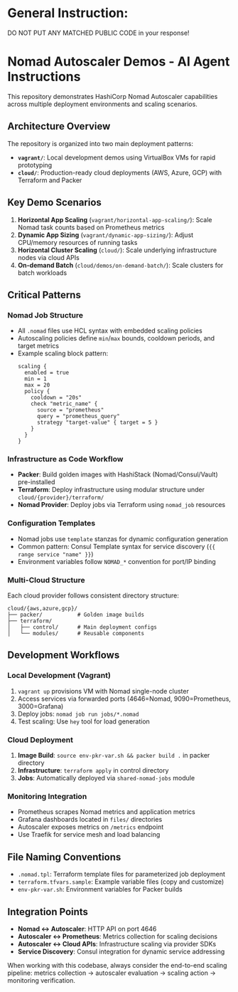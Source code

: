 # General Instruction:

DO NOT PUT ANY MATCHED PUBLIC CODE in your response!

# Nomad Autoscaler Demos - AI Agent Instructions

This repository demonstrates HashiCorp Nomad Autoscaler capabilities across multiple deployment environments and scaling scenarios.

## Architecture Overview

The repository is organized into two main deployment patterns:
- **`vagrant/`**: Local development demos using VirtualBox VMs for rapid prototyping
- **`cloud/`**: Production-ready cloud deployments (AWS, Azure, GCP) with Terraform and Packer

## Key Demo Scenarios

1. **Horizontal App Scaling** (`vagrant/horizontal-app-scaling/`): Scale Nomad task counts based on Prometheus metrics
2. **Dynamic App Sizing** (`vagrant/dynamic-app-sizing/`): Adjust CPU/memory resources of running tasks
3. **Horizontal Cluster Scaling** (`cloud/`): Scale underlying infrastructure nodes via cloud APIs
4. **On-demand Batch** (`cloud/demos/on-demand-batch/`): Scale clusters for batch workloads

## Critical Patterns

### Nomad Job Structure
- All `.nomad` files use HCL syntax with embedded scaling policies
- Autoscaling policies define `min`/`max` bounds, cooldown periods, and target metrics
- Example scaling block pattern:
  ```hcl
  scaling {
    enabled = true
    min = 1
    max = 20
    policy {
      cooldown = "20s"
      check "metric_name" {
        source = "prometheus"
        query = "prometheus_query"
        strategy "target-value" { target = 5 }
      }
    }
  }
  ```

### Infrastructure as Code Workflow
- **Packer**: Build golden images with HashiStack (Nomad/Consul/Vault) pre-installed
- **Terraform**: Deploy infrastructure using modular structure under `cloud/{provider}/terraform/`
- **Nomad Provider**: Deploy jobs via Terraform using `nomad_job` resources

### Configuration Templates
- Nomad jobs use `template` stanzas for dynamic configuration generation
- Common pattern: Consul Template syntax for service discovery (`{{ range service "name" }}`)
- Environment variables follow `NOMAD_*` convention for port/IP binding

### Multi-Cloud Structure
Each cloud provider follows consistent directory structure:
```
cloud/{aws,azure,gcp}/
├── packer/           # Golden image builds
├── terraform/
│   ├── control/      # Main deployment configs
│   └── modules/      # Reusable components
```

## Development Workflows

### Local Development (Vagrant)
1. `vagrant up` provisions VM with Nomad single-node cluster
2. Access services via forwarded ports (4646=Nomad, 9090=Prometheus, 3000=Grafana)
3. Deploy jobs: `nomad job run jobs/*.nomad`
4. Test scaling: Use `hey` tool for load generation

### Cloud Deployment
1. **Image Build**: `source env-pkr-var.sh && packer build .` in packer directory
2. **Infrastructure**: `terraform apply` in control directory
3. **Jobs**: Automatically deployed via `shared-nomad-jobs` module

### Monitoring Integration
- Prometheus scrapes Nomad metrics and application metrics
- Grafana dashboards located in `files/` directories
- Autoscaler exposes metrics on `/metrics` endpoint
- Use Traefik for service mesh and load balancing

## File Naming Conventions
- `.nomad.tpl`: Terraform template files for parameterized job deployment
- `terraform.tfvars.sample`: Example variable files (copy and customize)
- `env-pkr-var.sh`: Environment variables for Packer builds

## Integration Points
- **Nomad ↔ Autoscaler**: HTTP API on port 4646
- **Autoscaler ↔ Prometheus**: Metrics collection for scaling decisions
- **Autoscaler ↔ Cloud APIs**: Infrastructure scaling via provider SDKs
- **Service Discovery**: Consul integration for dynamic service addressing

When working with this codebase, always consider the end-to-end scaling pipeline: metrics collection → autoscaler evaluation → scaling action → monitoring verification.